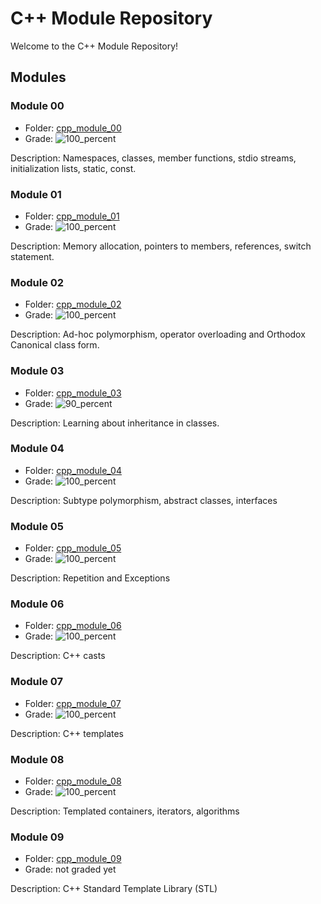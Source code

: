 # C++ Module Repository

Welcome to the C++ Module Repository!

## Modules

### Module 00

- Folder: [cpp_module_00](cpp_module_00/)
- Grade: ![100_percent](https://github.com/t-pereira06/42_cpp_modules/assets/118270669/adeaa1d5-9340-48d1-b42c-a8e7a9296098)


Description: Namespaces, classes, member functions, stdio streams, initialization lists, static, const.

### Module 01

- Folder: [cpp_module_01](cpp_module_01/)
- Grade: ![100_percent](https://github.com/t-pereira06/42_cpp_modules/assets/118270669/adeaa1d5-9340-48d1-b42c-a8e7a9296098)

Description: Memory allocation, pointers to members, references, switch statement.

### Module 02

- Folder: [cpp_module_02](cpp_module_02/)
- Grade: ![100_percent](https://github.com/t-pereira06/42_cpp_modules/assets/118270669/adeaa1d5-9340-48d1-b42c-a8e7a9296098)

Description: Ad-hoc polymorphism, operator overloading and Orthodox Canonical class form.

### Module 03

- Folder: [cpp_module_03](cpp_module_03/)
- Grade: ![90_percent](https://github.com/t-pereira06/42_cpp_modules/assets/118270669/b1dbc734-1010-40da-b7f2-b9ba9ac51715)


Description: Learning about inheritance in classes.

### Module 04

- Folder: [cpp_module_04](cpp_module_04/)
- Grade: ![100_percent](https://github.com/t-pereira06/42_cpp_modules/assets/118270669/adeaa1d5-9340-48d1-b42c-a8e7a9296098)

Description: Subtype polymorphism, abstract classes, interfaces

### Module 05

- Folder: [cpp_module_05](cpp_module_05/)
- Grade: ![100_percent](https://github.com/t-pereira06/42_cpp_modules/assets/118270669/adeaa1d5-9340-48d1-b42c-a8e7a9296098)

Description: Repetition and Exceptions

### Module 06

- Folder: [cpp_module_06](cpp_module_06/)
- Grade: ![100_percent](https://github.com/t-pereira06/42_cpp_modules/assets/118270669/adeaa1d5-9340-48d1-b42c-a8e7a9296098)

Description: C++ casts

### Module 07

- Folder: [cpp_module_07](cpp_module_07/)
- Grade: ![100_percent](https://github.com/t-pereira06/42_cpp_modules/assets/118270669/adeaa1d5-9340-48d1-b42c-a8e7a9296098)

Description: C++ templates

### Module 08

- Folder: [cpp_module_08](cpp_module_08/)
- Grade: ![100_percent](https://github.com/t-pereira06/42_cpp_modules/assets/118270669/adeaa1d5-9340-48d1-b42c-a8e7a9296098)

Description: Templated containers, iterators, algorithms

### Module 09

- Folder: [cpp_module_09](cpp_module_09/)
- Grade: not graded yet

Description: C++ Standard Template Library (STL)
